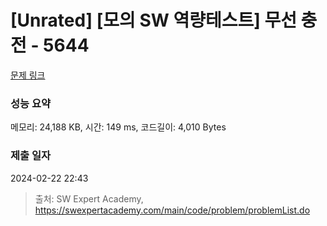 # [Unrated] [모의 SW 역량테스트] 무선 충전 - 5644 

[문제 링크](https://swexpertacademy.com/main/code/problem/problemDetail.do?contestProbId=AWXRDL1aeugDFAUo) 

### 성능 요약

메모리: 24,188 KB, 시간: 149 ms, 코드길이: 4,010 Bytes

### 제출 일자

2024-02-22 22:43



> 출처: SW Expert Academy, https://swexpertacademy.com/main/code/problem/problemList.do